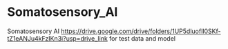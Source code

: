 # Somatosensory_AI
Somatosensory AI
https://drive.google.com/drive/folders/1UP5dluofIl0SKf-tZ1eANJu4kFzIKn3i?usp=drive_link   for test data and model
